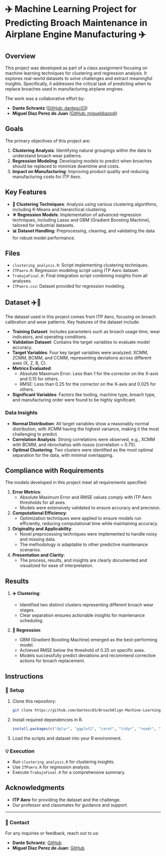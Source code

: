# ✈️ Machine Learning Project for Predicting Broach Maintenance in Airplane Engine Manufacturing ✈️

## Overview
This project was developed as part of a class assignment focusing on machine learning techniques for clustering and regression analysis. It explores real-world datasets to solve challenges and extract meaningful insights. Specifically, it addresses the critical task of predicting when to replace broaches used in manufacturing airplane engines.

The work was a collaborative effort by:
- **Dante Schrantz** ([GitHub: dantesc03](https://github.com/dantesc03))
- **Miguel Diaz Perez de Juan** ([GitHub: migueldiazpdj](https://github.com/migueldiazpdj))

## Goals
The primary objectives of this project are:
1. **Clustering Analysis**: Identifying natural groupings within the data to understand broach wear patterns.
2. **Regression Modeling**: Developing models to predict when broaches should be replaced to minimize downtime and costs.
3. **Impact on Manufacturing**: Improving product quality and reducing manufacturing costs for ITP Aero.

## Key Features
- **🔀 Clustering Techniques**: Analysis using various clustering algorithms, including K-Means and hierarchical clustering. 
- **⚛️ Regression Models**: Implementation of advanced regression techniques, including Lasso and GBM (Gradient Boosting Machine), tailored for industrial datasets.
- **📊 Dataset Handling**: Preprocessing, cleaning, and validating the data for robust model performance.

## Files
- `clustering_analysis.R`: Script implementing clustering techniques.
- `ITPaero.R`: Regression modeling script using ITP Aero dataset.
- `TrabajoFinal.R`: Final integration script combining insights from all analyses.
- `ITPaero.csv`: Dataset provided for regression modeling.

## Dataset ✈️🚀
The dataset used in this project comes from ITP Aero, focusing on broach calibration and wear patterns. Key features of the dataset include:
- **Training Dataset**: Includes parameters such as broach usage time, wear indicators, and operating conditions.
- **Validation Dataset**: Contains the target variables to evaluate model accuracy.
- **Target Variables**: Four key target variables were analyzed: XCMM, ZCMM, BCMM, and CCMM, representing deviations across different axes (X, Z, B, C).
- **Metrics Evaluated**:
  - Absolute Maximum Error: Less than 1 for the corrector on the X-axis and 0.15 for others.
  - RMSE: Less than 0.25 for the corrector on the X-axis and 0.025 for others.
- **Significant Variables**: Factors like tooling, machine type, broach type, and manufacturing order were found to be highly significant.

### Data Insights
- **Normal Distribution**: All target variables show a reasonably normal distribution, with XCMM having the highest variance, making it the most challenging to predict.
- **Correlation Analysis**: Strong correlations were observed, e.g., XCMM with BCMM, and nbrochahss with nusos (correlation = 0.75).
- **Optimal Clustering**: Two clusters were identified as the most optimal separation for the data, with minimal overlapping.

## Compliance with Requirements
The models developed in this project meet all requirements specified:
1. **Error Metrics**:
   - Absolute Maximum Error and RMSE values comply with ITP Aero thresholds for all axes.
   - Models were extensively validated to ensure accuracy and precision.
2. **Computational Efficiency**:
   - Optimization techniques were applied to ensure models run efficiently, reducing computational time while maintaining accuracy.
3. **Originality and Applicability**:
   - Novel preprocessing techniques were implemented to handle noisy and missing data.
   - The methodology is adaptable to other predictive maintenance scenarios.
4. **Presentation and Clarity**:
   - The process, results, and insights are clearly documented and visualized for ease of interpretation.

## Results
1. **✈️ Clustering**:
   - Identified two distinct clusters representing different broach wear stages.
   - Clear separation ensures actionable insights for maintenance scheduling.

2. **🚀 Regression**:
   - GBM (Gradient Boosting Machine) emerged as the best-performing model.
   - Achieved RMSE below the threshold of 0.25 on specific axes.
   - Models successfully predict deviations and recommend corrective actions for broach replacement.

## Instructions
### 🔧 Setup
1. Clone this repository:
   ```bash
   git clone https://github.com/dantesc03/BroachAlign-Machine-Learning.git
   ```
2. Install required dependencies in R.
   ```R
   install.packages(c("dplyr", "ggplot2", "caret", "tidyr", "readr", "cluster", "factoextra", "gbm"))
   ```
3. Load the scripts and dataset into your R environment.

### 💡 Execution
- Run `clustering_analysis.R` for clustering insights.
- Use `ITPaero.R` for regression analysis.
- Execute `TrabajoFinal.R` for a comprehensive summary.

## Acknowledgments
- **ITP Aero** for providing the dataset and the challenge.
- Our professor and classmates for guidance and support.

---
### 📢 Contact
For any inquiries or feedback, reach out to us:
- **Dante Schrantz**: [GitHub](https://github.com/dantesc03)
- **Miguel Diaz Perez de Juan**: [GitHub](https://github.com/migueldiazpdj)

